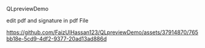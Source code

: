 QLpreviewDemo

edit pdf and signature in pdf File

https://github.com/FaizUlHassan123/QLpreviewDemo/assets/37914870/765bb18e-5cd9-4df2-9377-20ad13ad886d

